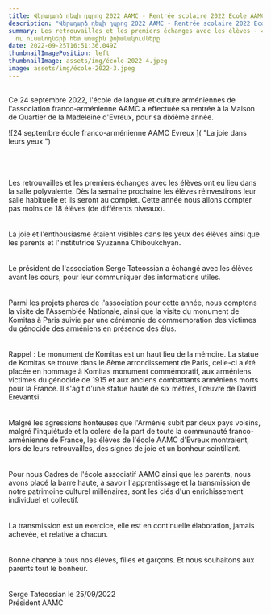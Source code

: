 ```yaml
---
title: Վերադարձ դեպի դպրոց 2022 AAMC - Rentrée scolaire 2022 Ecole AAMC Evreux
description: "Վերադարձ դեպի դպրոց 2022 AAMC - Rentrée scolaire 2022 Ecole AAMC Evreux  "
summary: Les retrouvailles et les premiers échanges avec les élèves - Հանդիպումն
  ու ուսանողների հետ առաջին փոխանակումները
date: 2022-09-25T16:51:36.049Z
thumbnailImagePosition: left
thumbnailImage: assets/img/école-2022-4.jpeg
image: assets/img/école-2022-3.jpeg
---
```

\
Ce 24 septembre 2022, l'école de langue et culture arméniennes de l'association franco-arménienne AAMC a effectuée sa rentrée à la Maison de Quartier de la Madeleine d'Evreux, pour sa dixième année.

![24 septembre école franco-arménienne AAMC Evreux ]( "La joie dans leurs yeux ")

\
\
\
Les retrouvailles et les premiers échanges avec les élèves ont eu lieu dans la salle polyvalente. Dès la semaine prochaine les élèves réinvestirons leur salle habituelle et ils seront au complet. Cette année nous allons compter pas moins de 18 élèves (de différents niveaux).\
\
\
La joie et l'enthousiasme étaient visibles dans les yeux des élèves ainsi que les parents et l'institutrice Syuzanna Chiboukchyan.\
\
\
Le président de l'association Serge Tateossian a échangé avec les élèves avant les cours, pour leur communiquer des informations utiles.\
\
\
Parmi les projets phares de l'association pour cette année, nous comptons la visite de l'Assemblée Nationale, ainsi que la visite du monument de Komitas à Paris suivie par une cérémonie de commémoration des victimes du génocide des arméniens en présence des élus.\
\
\
Rappel : Le monument de Komitas est un haut lieu de la mémoire. La statue de Komitas se trouve dans le 8ème arrondissement de Paris, celle-ci a été placée en hommage à Komitas monument commémoratif, aux arméniens victimes du génocide de 1915 et aux anciens combattants arméniens morts pour la France. Il s'agit d'une statue haute de six mètres, l'œuvre de David Erevantsi.\
\
\
Malgré les agressions honteuses que l'Arménie subit par deux pays voisins, malgré l'inquiétude et la colère de la part de toute la communauté franco-arménienne de France, les élèves de l'école AAMC d'Evreux montraient, lors de leurs retrouvailles, des signes de joie et un bonheur scintillant.\
\
\
Pour nous Cadres de l'école associatif AAMC ainsi que les parents, nous avons placé la barre haute, à savoir l'apprentissage et la transmission de notre patrimoine culturel millénaires, sont les clés d'un enrichissement individuel et collectif.\
\
\
La transmission est un exercice, elle est en continuelle élaboration, jamais achevée, et relative à chacun.\
\
\
Bonne chance à tous nos élèves, filles et garçons. Et nous souhaitons aux parents tout le bonheur.\
\
\
Serge Tateossian le 25/09/2022\
Président AAMC